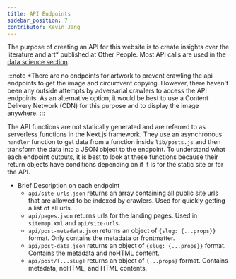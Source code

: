 ```yaml
---
title: API Endpoints
sidebar_position: 7
contributor: Kevin Jang
---
```


The purpose of creating an API for this website is to create insights over the literature and art* published at Other People. Most API calls are used in the [data science section](docs/data-science).

:::note
*There are no endpoints for artwork to prevent crawling the api endpoints to get the image and circumvent copying. However, there haven't been any outside attempts by adversarial crawlers to access the API endpoints. As an alternative option, it would be best to use a Content Delivery Network (CDN) for this purpose and to display the image anywhere.
:::

The API functions are not statically generated and are referred to as serverless functions in the Next.js framework. They use an asynchronous `handler` function to get data from a function inside `lib/posts.js` and then transform the data into a JSON object to the endpoint. To understand what each endpoint outputs, it is best to look at these functions because their return objects have conditions depending on if it is for the static site or for the API.

- Brief Description on each endpoint
  - `api/site-urls.json` returns an array containing all public site urls that are allowed to be indexed by crawlers. Used for quickly getting a list of all urls.
  - `api/pages.json` returns urls for the landing pages. Used in `sitemap.xml` and `api/site-urls`.
  - `api/post-metadata.json` returns an object of `{slug: {...props}}` format. Only contains the metadata or frontmatter.
  - `api/post-data.json` returns an object of `{slug: {...props}}` format. Contains the metadata and noHTML content.
  - `api/post/[...slug]` returns an object of `{...props}` format. Contains metadata, noHTML, and HTML contents.